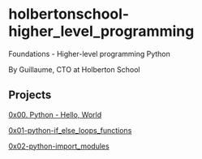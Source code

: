 # holbertonschool-higher_level_programming

Foundations - Higher-level programming  Python

By Guillaume, CTO at Holberton School


## Projects

[0x00. Python - Hello, World](https://github.com/capolaniaq/holbertonschool-higher_level_programming/tree/main/0x00-python-hello_world)

[0x01-python-if_else_loops_functions](https://github.com/capolaniaq/holbertonschool-higher_level_programming/tree/main/0x01-python-if_else_loops_functions)

[0x02-python-import_modules](https://github.com/capolaniaq/holbertonschool-higher_level_programming/tree/main/0x02-python-import_modules)
